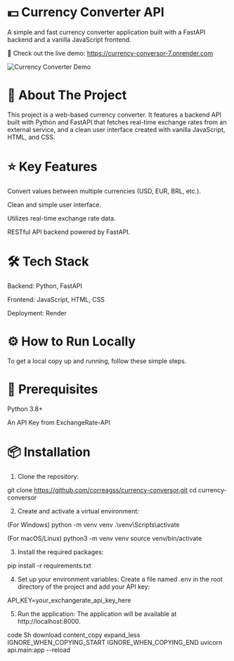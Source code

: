 
# 💵 Currency Converter API

A simple and fast currency converter application built with a FastAPI backend and a vanilla JavaScript frontend.

🚀 Check out the live demo: https://currency-conversor-7.onrender.com

![Currency Converter Demo](assets/screenshot.png)

# 📝 About The Project

This project is a web-based currency converter. It features a backend API built with Python and FastAPI that fetches real-time exchange rates from an external service, and a clean user interface created with vanilla JavaScript, HTML, and CSS.

# ⭐ Key Features

Convert values between multiple currencies (USD, EUR, BRL, etc.).

Clean and simple user interface.

Utilizes real-time exchange rate data.

RESTful API backend powered by FastAPI.

# 🛠️ Tech Stack

Backend: Python, FastAPI

Frontend: JavaScript, HTML, CSS

Deployment: Render

# ⚙️ How to Run Locally

To get a local copy up and running, follow these simple steps.

# 🔑 Prerequisites

Python 3.8+

An API Key from ExchangeRate-API

# 📦 Installation

1. Clone the repository:

git clone https://github.com/correagss/currency-conversor.git
cd currency-conversor

2. Create and activate a virtual environment:

(For Windows)
python -m venv venv
.\venv\Scripts\activate

(For macOS/Linux)
python3 -m venv venv
source venv/bin/activate


3. Install the required packages:

pip install -r requirements.txt

4. Set up your environment variables:
Create a file named .env in the root directory of the project and add your API key:

API_KEY=your_exchangerate_api_key_here

5. Run the application:
The application will be available at http://localhost:8000.

code
Sh
download
content_copy
expand_less
IGNORE_WHEN_COPYING_START
IGNORE_WHEN_COPYING_END
uvicorn api.main:app --reload
